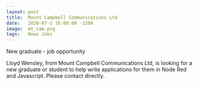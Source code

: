 ```yaml
---
layout: post
title:  Mount Campbell Communications Ltd
date:   2020-07-2 16:00:00 -1200
image:  mt_cam.png
tags:   News Jobs
---
```


New graduate - job opportunity

Lloyd Wensley, from Mount Campbell Communications Ltd, is looking for a new  graduate or student to help write applications for them in Node Red and Javascript.
Please contact directly.

